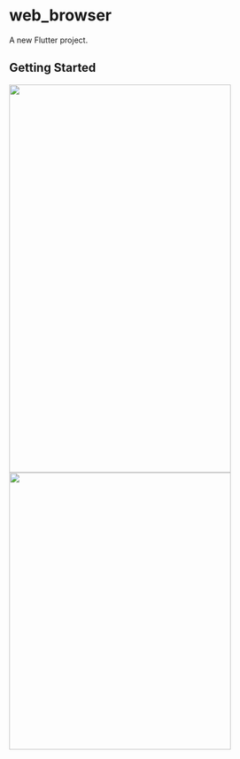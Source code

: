 # web_browser

A new Flutter project.

## Getting Started

<img src="https://github.com/userkrunal/web/assets/120082312/13ff429f-6f08-411a-9ce5-e1e2c1b890dc"  width="400" height="700">

<img src="https://github.com/bhavin2412/browser/assets/120154973/5ecce3d5-3f63-4cd2-be6a-0021c0052a97" width="400" height="500">


